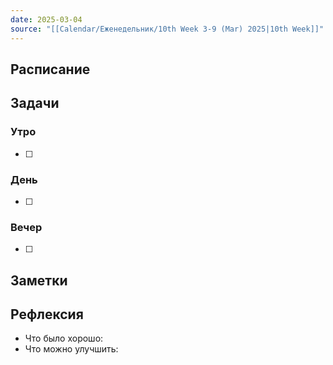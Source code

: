 ```yaml
---
date: 2025-03-04
source: "[[Calendar/Еженедельник/10th Week 3-9 (Mar) 2025|10th Week]]"
---
```



## Расписание

## Задачи

### Утро

- [ ]

### День

- [ ]

### Вечер

- [ ]

## Заметки

## Рефлексия

- Что было хорошо:
- Что можно улучшить: